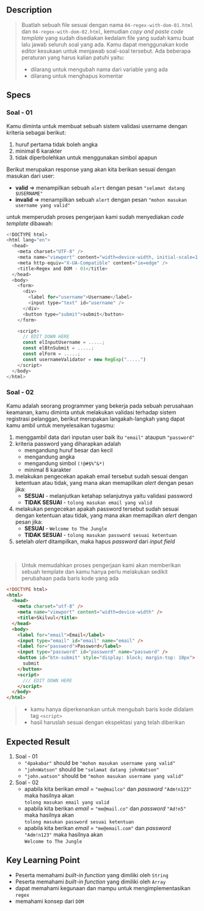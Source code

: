 ## Description
> Buatlah sebuah file sesuai dengan nama `04-regex-with-dom-01.html` dan  `04-regex-with-dom-02.html`, kemudian *copy and paste code template* yang sudah disediakan kedalam file yang sudah kamu buat lalu jawab seluruh soal yang ada. Kamu dapat menggunakan kode editor kesukaan untuk menjawab soal-soal tersebut. Ada beberapa peraturan yang harus kalian patuhi yaitu:
> - dilarang untuk mengubah nama dari variable yang ada
> - dilarang untuk menghapus komentar

## Specs

### Soal - 01
Kamu diminta untuk membuat sebuah sistem validasi username dengan kriteria sebagai berikut:
1. huruf pertama tidak boleh angka
2. minimal 6 karakter
3. tidak diperbolehkan untuk menggunakan simbol apapun

Berikut merupakan response yang akan kita berikan sesuai dengan masukan dari user:
- **valid** => menampilkan sebuah `alert` dengan pesan `"selamat datang $USERNAME"`
- **invalid** => menampilkan sebuah `alert` dengan pesan `"mohon masukan username yang valid"`

untuk memperudah proses pengerjaan kami sudah menyediakan *code template* dibawah:
```Javascript
<!DOCTYPE html>
<html lang="en">
  <head>
    <meta charset="UTF-8" />
    <meta name="viewport" content="width=device-width, initial-scale=1.0" />
    <meta http-equiv="X-UA-Compatible" content="ie=edge" />
    <title>Regex and DOM - 01</title>
  </head>
  <body>
    <form>
      <div>
        <label for="username">Username</label>
        <input type="text" id="username" />
      </div>
      <button type="submit">submit</button>
    </form>

    <script>
      // EDIT DOWN HERE
      const elInputUsername = .....;
      const elBtnSubmit = .....;
      const elForm = .....;
      const usernameValidator = new RegExp(".....")
    </script>
  </body>
</html>
```

### Soal - 02
Kamu adalah seorang programmer yang bekerja pada sebuah perusahaan keamanan, kamu diminta untuk melakukan validasi terhadap sistem registrasi pelanggan, berikut merupakan langakah-langkah yang dapat kamu ambil untuk menyelesaikan tugasmu:

1. menggambil data dari inputan user baik itu `"email"` ataupun `"password"`
3. kriteria password yang diharapkan adalah
   - mengandung huruf besar dan kecil
   - mengandung angka
   - mengandung simbol `(!@#$%^&*)`
   - minimal 8 karakter
4. melakukan pengecekan apakah email tersebut sudah sesuai dengan ketentuan atau tidak, yang mana akan memapilkan *alert* dengan pesan jika:
    - **SESUAI** - melanjutkan ketahap selanjutnya yaitu validasi password
    - **TIDAK SESUAI** - `tolong masukan email yang valid`
5. melakukan pengecekan apakah password tersebut sudah sesuai dengan ketentuan atau tidak, yang mana akan memapilkan *alert* dengan pesan jika:
    - **SESUAI** - `Welcome to The Jungle`
    - **TIDAK SESUAI** - `tolong masukan password sesuai ketentuan`
6. setelah *alert* ditampilkan, maka hapus *password* dari *input field*
<br>

> Untuk memudahkan proses pengerjaan kami akan memberikan sebuah template dan kamu hanya perlu melakukan sedikit perubahaan pada baris kode yang ada

```HTML
<!DOCTYPE html>
<html>
  <head>
    <meta charset="utf-8" />
    <meta name="viewport" content="width=device-width" />
    <title>Skilvul</title>
  </head>
  <body>
    <label for="email">Email</label>
    <input type="email" id="email" name="email" />
    <label for="password">Password</label>
    <input type="password" id="password" name="password" />
    <button id="btn-submit" style="display: block; margin-top: 10px">
      submit
    </button>
    <script>
      /// EDIT DOWN HERE
    </script>
  </body>
</html>
```

> - kamu hanya diperkenankan untuk mengubah baris kode didalam tag `<script>`
> - hasil haruslah sesuai dengan ekspektasi yang telah diberikan

## Expected Result
1. Soal - 01
   - `"4pakabar"` should be `"mohon masukan username yang valid"`
   - `"johnWatson"` should be `"selamat datang johnWatson"`
   - `"john.watson"` should be `"mohon masukan username yang valid"`
2. Soal - 02
   - apabila kita berikan *email* = `"me@mailco"` dan *password* `"Adm!n123"` maka hasilnya akan<br>`tolong masukan email yang valid`
   - apabila kita berikan *email* = `"me@mail.co"` dan *password* `"Ad!n5"` maka hasilnya akan<br>`tolong masukan password sesuai ketentuan`
   - apabila kita berikan *email* = `"me@email.com"` dan *password* `"Adm!n123"` maka hasilnya akan<br>`Welcome to The Jungle`

## Key Learning Point
- Peserta memahami *built-in function* yang dimiliki oleh `String`
- Peserta memahami *built-in function* yang dimiliki oleh `Array`
- dapat memahami kegunaan dan mampu untuk mengimplementasikan `regex`
- memahami konsep dari `DOM`